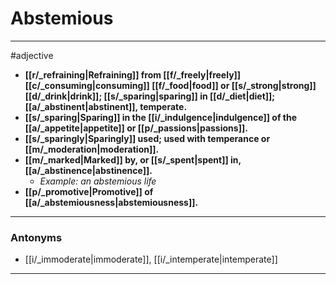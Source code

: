 # Abstemious
---
#adjective
- **[[r/_refraining|Refraining]] from [[f/_freely|freely]] [[c/_consuming|consuming]] [[f/_food|food]] or [[s/_strong|strong]] [[d/_drink|drink]]; [[s/_sparing|sparing]] in [[d/_diet|diet]]; [[a/_abstinent|abstinent]], temperate.**
- **[[s/_sparing|Sparing]] in the [[i/_indulgence|indulgence]] of the [[a/_appetite|appetite]] or [[p/_passions|passions]].**
- **[[s/_sparingly|Sparingly]] used; used with temperance or [[m/_moderation|moderation]].**
- **[[m/_marked|Marked]] by, or [[s/_spent|spent]] in, [[a/_abstinence|abstinence]].**
	- _Example: an abstemious life_
- **[[p/_promotive|Promotive]] of [[a/_abstemiousness|abstemiousness]].**
---
### Antonyms
- [[i/_immoderate|immoderate]], [[i/_intemperate|intemperate]]
---
